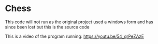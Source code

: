 # Chess

This code will not run as the original project used a windows form and has since been lost but this is the source code

This is a video of the program running: https://youtu.be/54_qrPeZAzE
